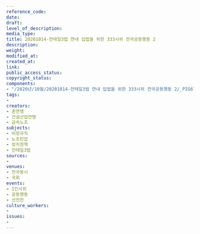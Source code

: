 ```yaml
---
reference_code: 
date: 
draft: 
level_of_description: 
media_type: 
title: 20201014-전태일3법 연내 입법을 위한 333시위 전국공동행동 2
description: 
weight: 
modified_at: 
created_at: 
link: 
public_access_status: 
copyright_status: 
components:
- "/2020년/10월/20201014-전태일3법 연내 입법을 위한 333시위 전국공동행동 2/_PIG6754.JPG"
tags:
- 
creators:
- 총연맹
- 건설산업연맹
- 금속노조
subjects:
- 비정규직
- 노조탄압
- 정치정책
- 전태일3법
sources:
- 
venues:
- 전국동시
- 국회
events:
- 1인시위
- 공동행동
- 선전전
culture_workers:
- 
issues:
- 
---
```

